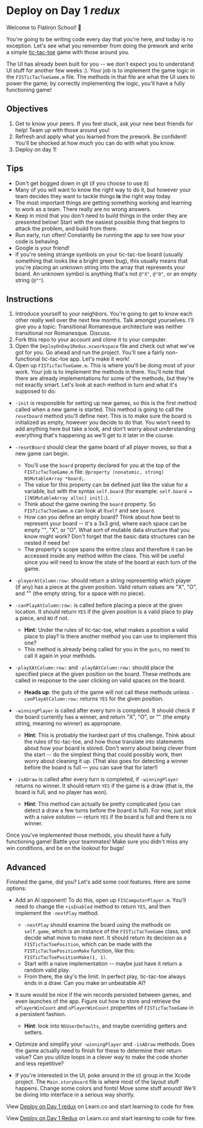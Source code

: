 # Deploy on Day 1 *redux*

Welcome to Flatiron School! :blue_heart:

You're going to be writing code every day that you're here, and today is no exception. Let's see what you remember from doing the prework and write a simple [tic-tac-toe](https://en.wikipedia.org/wiki/Tic_tac_toe) game with those around you.

The UI has already been built for you -- we don't expect you to understand UI stuff for another few weeks :). Your job is to implement the game logic in the `FISTicTacToeGame.m` file. The methods in that file are what the UI uses to power the game; by correctly implementing the logic, you'll have a fully functioning game!


## Objectives

1. Get to know your peers. If you feel stuck, ask your new best friends for help! Team up with those around you!
2. Refresh and apply what you learned from the prework. Be confident! You'll be shocked at how much you can do with what you know.
3. Deploy on day 1!


## Tips

* Don't get bogged down in git (if you choose to use it)
* Many of you will want to know the right way to do it, but however your team decides they want to tackle things **is** the right way today.
* The most important things are getting something working and learning to work as a team. There really are no wrong answers. 
* Keep in mind that you don't need to build things in the order they are presented below! Start with the easiest possible thing that begins to attack the problem, and build from there.
* Run early, run often! Constantly be running the app to see how your code is behaving.
* Google is your friend!
* If you're seeing strange symbols on your tic-tac-toe board (usually something that looks like a bright green bug), this usually means that you're placing an unknown string into the array that represents your board. An unknown symbol is anything that's not `@"X"`, `@"O"`, or an empty string (`@""`).

## Instructions

1. Introduce yourself to your neighbors. You're going to get to know each other really well over the next few months. Talk amongst yourselves. I'll give you a topic: Transitional Romanesque architecture was neither transitional nor Romanesque. Discuss.
2. Fork this repo to your account and clone it to your computer.
3. Open the `DeployOnDay1Redux.xcworkspace` file and check out what we've got for you. Go ahead and run the project. You'll see a fairly non-functional tic-tac-toe app. Let's make it work!
4. Open up `FISTicTacToeGame.m`. This is where you'll be doing most of your work. Your job is to implement the methods in there. You'll note that there are already implementations for some of the methods, but they're not exactly smart. Let's look at each method in turn and what it's supposed to do:

* `-init` is responsible for setting up new games, so this is the first method called when a new game is started. This method is going to call the `resetboard` method you'll define next. This is to make sure the board is initialized as empty, however you decide to do that. You won't need to add anything here but take a look, and don't worry about understanding everything that's happening as we'll get to it later in the course.
  
* `-resetBoard` should clear the game board of all player moves, so that a new game can begin.
	* You'll use the `board` property declared for you at the top of the `FISTicTacToeGame.m` file: `@property (nonatomic, strong) NSMutableArray *board;`.
  	* The value for this property can be defined just like the value for a variable, but with the syntax `self.board` (for example: `self.board = [[NSMutableArray alloc] init];`).
  	* Think about the game owning the `board` property. So `FISTicTacToeGame.m` can look at it`self` and see `board`.
	* How can you define an empty board? Think about how best to represent your board -- it's a 3x3 grid, where each space can be empty "", "X", or "O". What sort of mutable data structure that you know might work? Don't forget that the basic data structures can be nested if need be!
	* The property's scope spans the entire class and therefore it can be accessed inside any method within the class. This will be useful since you will need to know the state of the board at each turn of the game.

* `-playerAtColumn:row:` should return a string representing which player (if any) has a piece at the given position. Valid return values are "X", "O", and "" (the empty string, for a space with no piece).

* `-canPlayAtColumn:row:` is called before placing a piece at the given location. It should return `YES` if the given position is a valid place to play a piece, and `NO` if not.
    * **Hint**: Under the rules of tic-tac-toe, what makes a position a valid place to play? Is there another method you can use to implement this one? 
    * This method is already being called for you in the `guts`, no need to call it again in your methods. 

* `-playXAtColumn:row:` and `-playOAtColumn:row:` should place the specified piece at the given position on the board. These methods are called in response to the user clicking on valid spaces on the board.
    * **Heads up**: the guts of the game will not call these methods unless `-canPlayAtColumn:row:` returns `YES` for the given position. 

* `-winningPlayer` is called after every turn is completed. It should check if the board currently has a winner, and return "X", "O", or "" (the empty string, meaning no winner) as appropriate.
    * **Hint**: This is probably the hardest part of this challenge. Think about the rules of tic-tac-toe, and how those translate into statements about how your board is stored. Don't worry about being clever from the start -- do the simplest thing that could possibly work, then worry about cleaning it up. (That also goes for detecting a winner before the board is full — you can save that for later!)

* `-isADraw` is called after every turn is completed, if `-winningPlayer` returns no winner. It should return `YES` if the game is a draw (that is, the board is full, and no player has won).
    * **Hint**: This method can actually be pretty complicated (you can detect a draw a few turns before the board is full). For now, just stick with a naive solution — return `YES` if the board is full and there is no winner.



Once you've implemented those methods, you should have a fully functioning game! Battle your teammates! Make sure you didn't miss any win conditions, and be on the lookout for bugs!


## Advanced

Finished the game, did you? Let's add some cool features. Here are some options:

* Add an AI opponent! To do this, open up `FISComputerPlayer.m`. You'll need to change the `+isEnabled` method to return `YES`, and then implement the `-nextPlay` method.
    * `-nextPlay` should examine the board using the methods on `self.game`, which is an instance of the `FISTicTacToeGame` class, and decide what move to make next. It should return its decision as a `FISTicTacToePosition`, which can be made with the `FISTicTacToePositionMake` function, like this: `FISTicTacToePositionMake(1, 1)`.
    * Start with a naive implementation -- maybe just have it return a random valid play.
    * From there, the sky's the limit. In perfect play, tic-tac-toe always ends in a draw. Can you make an unbeatable AI?

* It sure would be nice if the win records persisted between games, and even launches of the app. Figure out how to store and retrieve the `xPlayerWinCount` and `oPlayerWinCount` properties of `FISTicTacToeGame` in a persistent fashion.
    * **Hint**: look into `NSUserDefaults`, and maybe overriding getters and setters.

* Optimize and simplify your `-winningPlayer` and `-isADraw` methods. Does the game actually need to finish for these to determine their return value? Can you utilize loops in a clever way to make the code shorter and less repetitive?

* If you're interested in the UI, poke around in the `UI` group in the Xcode project. The `Main.storyboard` file is where most of the layout stuff happens. Change some colors and fonts! Move some stuff around! We'll be diving into interface in a serious way shortly.

<p data-visibility='hidden'>View <a href='https://learn.co/lessons/objc-deploy-on-day-1-redux' title='Deploy on Day 1 redux'>Deploy on Day 1 redux</a> on Learn.co and start learning to code for free.</p>

<p class='util--hide'>View <a href='https://learn.co/lessons/objc-deploy-on-day-1-redux'>Deploy on Day 1 Redux</a> on Learn.co and start learning to code for free.</p>
